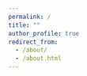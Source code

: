 ```yaml
---
permalink: /
title: ""
author_profile: true
redirect_from: 
  - /about/
  - /about.html
---
```




<head>
    <meta charset="UTF-8">
    <meta name="viewport" content="width=device-width, initial-scale=1.0">
    <title>Terminal Text Animation</title>
    <style>
        .terminal-container {
            font-family: monospace; /* Gives a terminal-like appearance */
            white-space: nowrap; /* Prevents text from wrapping */
            overflow: hidden; /* Hides the overflowing text */
            border-right: 2px solid #00ff00; /* Cursor effect */
            width: 24ch; /* Adjust width as needed */
            animation: blink-caret 0.75s step-end infinite;
        }

        @keyframes blink-caret {
            from, to {
                border-color: transparent;
            }
            50% {
                border-color: #00ff00;
            }
        }
    </style>
</head>
<body>
    <div class="terminal-container">
        <div class="terminal-text" id="terminalText"></div>
    </div>

    <script>
        const texts = ["ROS", "Gazebo"];
        let index = 0;
        let textIndex = 0;
        let isDeleting = false;
        const speed = 150; // Speed of typing/deleting

        function type() {
            const terminalText = document.getElementById('terminalText');
            const currentText = texts[index];

            if (isDeleting) {
                terminalText.textContent = currentText.slice(0, textIndex--);
            } else {
                terminalText.textContent = currentText.slice(0, textIndex++);
            }

            if (!isDeleting && textIndex === currentText.length) {
                setTimeout(() => { isDeleting = true; }, 2000);
            } else if (isDeleting && textIndex === 0) {
                isDeleting = false;
                index = (index + 1) % texts.length;
                setTimeout(type, 500);
            } else {
                setTimeout(type, speed);
            }
        }

        type();
    </script>
</body>



<link rel="stylesheet" type="text/css" href="assets/css/collapse.css">

<div class="profile-container">
  <!-- Your profile content here -->
</div>


<p><i>I am a highly motivated Mechanical Engineering graduate from Gaziantep University, where I proudly ranked second in my class. With hands-on experience gained from a range of projects and internships, I am eager to apply my technical skills and problem-solving abilities in a stimulating and innovative environment.</i></p>


<div class="framed-container">
  <figure class="framed-item">
    <img src="images/av.gif" alt="av" class="framed">
    <figcaption>Robotaxi Competations - Kocaeli,Türkiye (2022)</figcaption>
  </figure>
  <figure class="framed-item">
    <img src="images/panda.JPG" alt="panda" class="framed">
    <figcaption>METU ROMER ChessMate Project - Ankara,Türkiye (2023)</figcaption>
  </figure>
</div>

<div class="framed-container">
  <figure class="framed-item">
    <img src="images/detection.jpg" alt="av" class="framed">
    <figcaption>Traffic Sign Detection using YOLOv4 Darknet and TensorRT Optimization - Gaziantep, Türkiye</figcaption>
  </figure>
  <figure class="framed-item">
    <img src="images/autoware_test.gif" alt="panda" class="framed">
    <figcaption>Autoware Testing after the Mapping Process </figcaption>
  </figure>
</div>





<div style="text-align: center;">
  <iframe width="560" height="315" src="https://www.youtube.com/embed/zP3rmQ06xFE?si=Wtg2WROBjUeUV6k-" title="YouTube video player" frameborder="0" allow="accelerometer; autoplay; clipboard-write; encrypted-media; gyroscope; picture-in-picture; web-share" referrerpolicy="strict-origin-when-cross-origin" allowfullscreen></iframe>
</div>



